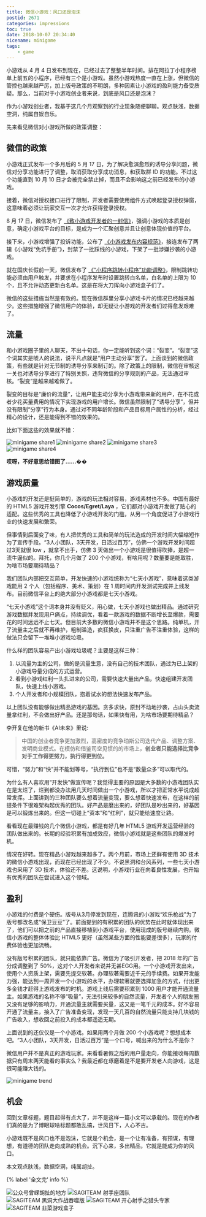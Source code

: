 ```yaml
---
title: 微信小游戏：风口还是泡沫
postid: 2671
categories: impressions
toc: true
date: 2018-10-07 20:34:40
nicename: minigame
tags:
    - game
---
```


小游戏从 4 月 4 日发布到现在，已经过去了整整半年时间。排在阿拉丁小程序榜单上前五的小程序，已经有三个是小游戏。虽然小游戏热度一直在上涨，但微信的管控也越来越严厉，加上版号政策的不明朗，多种因素让小游戏的盈利能力备受质疑。那么，当前对于小游戏创业者来说，到底是风口还是泡沫？

作为小游戏创业者，我基于这几个月观察到的行业现象随便聊聊。观点肤浅，数据空洞，纯属自娱自乐。

先来看见微信对小游戏所做的政策调整：<!-- more-->

## 微信的政策

小游戏正式发布一个多月后的 5 月 17 日，为了解决愈演愈烈的诱导分享问题，微信对分享功能进行了调整，取消获取分享成功消息，和获取群 ID 的功能。不过这个功能直到 10 月 10 日才会被完全禁止掉，而且不会影响这之前已经发布的小游戏。

接着，微信对授权接口进行了限制，开发者需要使用组件方式唤起登录授权弹窗，这意味着必须让玩家交互一次才允许获得登录授权。

8 月 17 日，微信发布了 [《致小游戏开发者的一封信》][2]，强调小游戏的本质是创意，确定小游戏平台的目标，是成为一个汇聚创意并且让创意体现价值的平台。

接下来，小游戏增强了投诉功能，公布了 [《小游戏发布内容规范》][3]，接连发布了两辑《小游戏“免坑手册”》，封禁了一批踩线的小游戏，下架了一批涉嫌抄袭的小游戏。

就在国庆长假前一天，微信发布了 [《“小程序跳转小程序”功能调整》][1]，限制跳转功能必须由用户触发，并要求在小程序发布时设置跳转白名单，白名单的上限为 10 个，且不允许动态更新白名单。这是在将大刀挥向小游戏盒子们了。

微信的这些措施当然是有效的。现在微信群里分享小游戏卡片的情况已经越来越少。这些措施增强了微信用户的体验，却无疑让小游戏的开发者们过得愈发艰难了。

## 流量

和小游戏圈子里的人聊天，不出十句话，你一定能听到这个词：“裂变”。“裂变”这个词其实是唬人的说法，说平凡点就是“用户主动分享”罢了。上面谈到的微信政策，有些就是针对无节制的诱导分享来制订的。除了政策上的限制，微信在审核这一关也对诱导分享进行了特别关照，违背微信的分享规则的产品，无法通过审核。“裂变”是越来越难做了。

裂变的目标是“廉价的流量”，让用户能主动分享为小游戏带来新的用户，在不花或者少花买量费用的情况下实现游戏的用户增长。微信虽然限制了“诱导分享”，但并没有限制“分享”行为本身。通过对不同年龄阶段和产品目标用户属性的分析，经过精心的设计，还是能得到不错的效果的。

比如下面这些的效果就不错：

![minigame share1][img1]
![minigame share2][img2]
![minigame share3][img3]
![minigame share4][img4]

**哎呀，不好意思给错图了……��**

## 游戏质量

小游戏的开发还是挺简单的，游戏的玩法相对容易，游戏素材也不多。中国有最好的 HTML5 游戏开发引擎 **Cocos/Egret/Laya** ，它们都对小游戏开发做了贴心的适配。这些优秀的工具也降低了小游戏开发的门槛，从另一个角度促进了小游戏行业的快速发展和繁荣。

但事情到后面变了味，有人把优秀的工具和简单的玩法造成的开发时间大幅缩短作为了宣传手段。“3人小团队，3天开发，日活过百万”，仿佛一个游戏开发时间超过3天就很 low ，就拿不出手，仿佛 3 天做出一个小游戏是很值得吹捧，是超一流牛逼似的。拜托，你几个月做了 200 个小游戏，有啥用呢？数量要是能取胜，为啥市场要期待精品？

我们团队内部把交互简单，开发快速的小游戏统称为“七天小游戏”，意味着这类游戏能用 2 个人（包括程序、美术、策划）在 1 周时间内开发测试完成并上线发布。目前微信平台上的绝大部分小游戏都是七天小游戏。

“七天小游戏”这个词本身并没有贬义，用心做，七天小游戏也做出精品。通过研究游戏数据并发现用户痛点，持续调优，看着一款游戏的数据不断增长至爆款，需要花的时间远远不止七天。但目前大多数的微信小游戏并不是这个思路。纯单机，开了流量主之后就不再维护，粗制滥造，疯狂换皮，只注重广告不注重体验，这样的做法只会留下一堆堆小游戏垃圾。

什么样的团队容易产出小游戏垃圾呢？主要是这样三种：

1. 以流量为主的公司，做的是流量生意，没有自己的技术团队，通过为已上架的小游戏导量分成的方式运营。
2. 看到小游戏红利一头扎进来的公司，需要快速大量出产品，快速组建开发团队，快速上线小游戏。
3. 个人开发者和小规模团队，抱着试水的想法快速发布产品。

以上团队没有能够做出精品游戏的基因。贪多求快，原封不动地抄袭，占山头卖流量拿红利，不会做出好产品。还是那句话，如果快有用，为啥市场要期待精品？

李开复在他的新书《AI未来》里说:

> 中国的创业者竞争更加激烈，高密度的竞争珀斯公司迭代产品、调整方案、发明商业模式。在模仿和借鉴司空见惯的的市场上，**创业者只能选择比竞争对手工作得更努力，执行得更到位。**

可惜，“努力”和“快”并不能划等号，“执行到位”也不是“数量众多”可以取代的。

为什么有人喜欢用“开发快”做宣传呢？我觉得主要的原因是大多数的小游戏团队实在是太烂了，烂到都没办法用几天时间做出一个小游戏，所以才把正常水平说成超常发挥。上面讲到的三种团队要么想着流量变现，要么想着快速发布，在这样的前提条件下很难架构起优秀的团队。好产品是磨出来的，好团队是吵出来的，好基因是可以锻炼出来的。但这一切碰上“资本”和“红利”，就只能给速度让路。

看看现在最赚钱的几个微信小游戏，都是有好几年 HTML5 游戏开发运营经验的团队做出来的。长期的经验积累有加成效应，微信小游戏就是这些团队的爆发时机。

情况在好转。现在精品小游戏越来越多了。两个月前，市场上还鲜有使用 3D 技术的微信小游戏出现，而现在已经出现了不少。不说黑洞和台风系列，一些七天小游戏也采用了 3D 技术，体验还不差。这说明，小游戏行业在向着良性发展，也开始有优秀的团队在尝试进入这个领域。

## 盈利

小游戏的付费是个硬伤。版号从3月停发到现在，连腾讯的小游戏“欢乐枪战”为了版号都改名成“保卫豆豆”了。前面提到的有积累的团队的优势在此时就体现出来了，他们可以把之前的产品直接移植到小游戏平台，使用现成的版号继续内购。微信小游戏的整体体验比 HTML5 更好（虽然某些方面的性能要差很多），玩家的付费体验也更加流畅。

没有版号积累的团队，就只能依靠广告。微信为了吸引开发者，把 2018 年的广告分成调整到了 50%，这对个人开发者来说并无甚EGG用。一个小游戏开发出来，使用个人资质上架，需要先提交软著。办理软著需要近千元的手续费。如果开发能力强，能达到一周开发一个小游戏的水平，办理软著就要选择加急的方式，付出更多金钱才赶得上游戏发布的时机。游戏上线后需要积累到 1000 用户才能开通流量主。如果游戏的名称不够“吸量”，无法引来较多的自然流量，开发者个人的朋友圈又没有足够的影响力，开通流量主就需要买量，这又是一笔千元的成本。好不容易开通了流量主，接入了广告准备变现，发现一天几百的自然流量只能支持几块钱的广告收入，想收回之前投入的成本都遥遥无期。

上面说到的还仅仅是一个小游戏。如果用两个月做 200 个小游戏呢？想想成本吧。“3人小团队，3天开发，日活过百万”是一个口号，喊出来的为什么不是你？

微信用户并不是真正的游戏玩家。来看看暑假之后的用户量走向，你能接收每周数据只有周末两天能看的事实么？我最近都在琢磨着是不是要开发老人向游戏，这是很可能赚大钱的。

![minigame trend][img5]

## 机会

回到文章标题，题目起得有点大了，并不是这样一篇小文可以承载的。现在的作者们真的是为了博眼球啥标题都敢乱搞，世风日下，人心不古。

小游戏既不是风口也不是泡沫，它就是个机会，是一个让有准备，有预谋，有理想，有道德的团队走向成熟的机会。沉下心来，多出精品，它就是能成为你的风口。

本文观点肤浅，数据空洞，纯属胡扯。

{% label '全文完' info %}

![公众号曾嵘胡扯的地方][mp]
![SAGITEAM 射手座团队][sagiteam]
![SAGITEAM 黑洞大作战吞噬版][hole]
![SAGITEAM 开心射手之猎头专家][ysf]
![SAGITEAM 韭菜游戏盒子][box]

[1]: https://developers.weixin.qq.com/community/minigame/doc/000c841982c730851f77b00a95b801
[2]: https://mp.weixin.qq.com/s?__biz=MzU0ODg0NDM4NA==&mid=2247483891&idx=1&sn=03bd2fe1a41904468d61d6182bd0c672&chksm=fbb9a7fcccce2eeadbaadc562d0839ea9128da4146bb0f79c44988e76355f2151a858b0b5239&scene=21#wechat_redirect
[3]: https://developers.weixin.qq.com/community/minigame/doc/00068891d880204ea267d0a6e5b801

[img1]: /uploads/2018/10/minigameshare1.jpg
[img2]: /uploads/2018/10/minigameshare2.jpg
[img3]: /uploads/2018/10/minigameshare3.jpg
[img4]: /uploads/2018/10/minigameshare4.jpg
[img5]: /uploads/2018/10/minigametrend.jpg

[sagiteam]: /uploads/2018/10/project-sagiteam.png
[mp]: /uploads/2018/10/mp-zrong-net-258.jpg
[hole]: /uploads/2018/10/project-game-hole-qr.jpg
[ysf]: /uploads/2018/10/project-game-ysf-wxqr.jpg
[box]: /uploads/2018/10/project-game-box.png